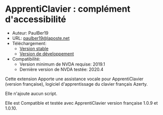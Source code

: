 # ApprentiClavier : complément d'accessibilité #

* Auteur: PaulBer19
* URL: paulber19@laposte.net
* Téléchargement:
	* [Version stable][1]
	* [Version de développement][2]
* Compatibilité:
	* Version minimum de NVDA requise: 2019.1
	* Dernière version  de NVDA testée: 2020.4

Cette extension Apporte une assistance vocale pour ApprentiClavier (version française), logiciel d'apprentissage du clavier français Azerty.  

Elle n'ajoute aucun script.

Elle est Compatible et testée avec ApprentiClavier version  française 1.0.9   et 1.0.10.


[1]: https://github.com/paulber007/AllMyNVDAAddons/raw/master/apprentiClavierAccessEnhancement/apprentiClavierAccessEnhancement-1.4.2.nvda-addon
[2]: https://github.com/paulber007/AllMyNVDAAddons/tree/master/apprentiClavierAccessEnhancement/dev
